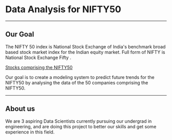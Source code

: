 # Data Analysis for NIFTY50
---

## Our Goal

The NIFTY 50 index is National Stock Exchange of India's benchmark broad based stock market index for the Indian equity market. Full form of NIFTY is National Stock Exchange Fifty .

[Stocks comprising the NIFTY50](https://en.wikipedia.org/wiki/NIFTY_50#Components)

Our goal is to create a modeling system to predict future trends for the NIFTY50 by analysing the data of the 50 companies comprising the NIFTY50.

--- 

## About us

We are 3 aspiring Data Scientists currently pursuing our undergrad in engineering, and are doing this project to better our skills and get some experience in this field.
